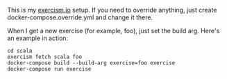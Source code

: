 This is my [exercism.io](https://exercism.io) setup.  If you need to override anything, just create docker-compose.override.yml and change it there.

When I get a new exercise (for example, foo), just set the build arg. 
Here's an example in action:

```$bash
cd scala
exercism fetch scala foo
docker-compose build --build-arg exercise=foo exercise
docker-compose run exercise

``` 